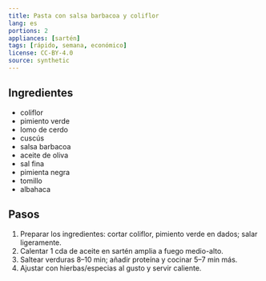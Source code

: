 ```yaml
---
title: Pasta con salsa barbacoa y coliflor
lang: es
portions: 2
appliances: [sartén]
tags: [rápido, semana, económico]
license: CC-BY-4.0
source: synthetic
---
```

## Ingredientes
- coliflor
- pimiento verde
- lomo de cerdo
- cuscús
- salsa barbacoa
- aceite de oliva
- sal fina
- pimienta negra
- tomillo
- albahaca

## Pasos
1. Preparar los ingredientes: cortar coliflor, pimiento verde en dados; salar ligeramente.
2. Calentar 1 cda de aceite en sartén amplia a fuego medio-alto.
3. Saltear verduras 8–10 min; añadir proteína y cocinar 5–7 min más.
4. Ajustar con hierbas/especias al gusto y servir caliente.
